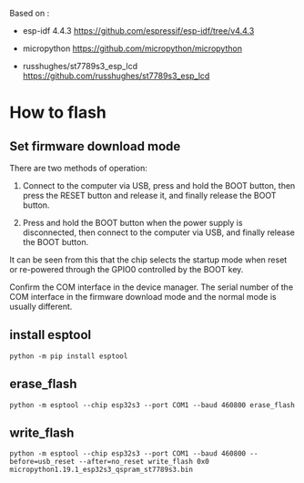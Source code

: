 Based on :
* esp-idf 4.4.3 https://github.com/espressif/esp-idf/tree/v4.4.3

* micropython https://github.com/micropython/micropython

* russhughes/st7789s3_esp_lcd https://github.com/russhughes/st7789s3_esp_lcd


# How to flash

## Set firmware download mode

There are two methods of operation:

1. Connect to the computer via USB, press and hold the BOOT button, then press the RESET button and release it, and finally release the BOOT button.

2. Press and hold the BOOT button when the power supply is disconnected, then connect to the computer via USB, and finally release the BOOT button.

It can be seen from this that the chip selects the startup mode when reset or re-powered through the GPIO0 controlled by the BOOT key.

Confirm the COM interface in the device manager. The serial number of the COM interface in the firmware download mode and the normal mode is usually different.

## install esptool

```
python -m pip install esptool
```

## erase_flash

```
python -m esptool --chip esp32s3 --port COM1 --baud 460800 erase_flash
```

## write_flash

```
python -m esptool --chip esp32s3 --port COM1 --baud 460800 --before=usb_reset --after=no_reset write_flash 0x0 micropython1.19.1_esp32s3_qspram_st7789s3.bin
```
